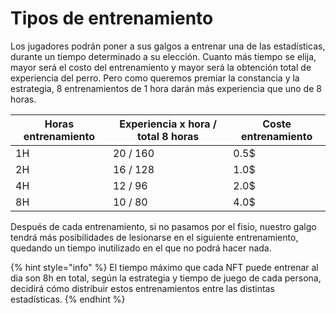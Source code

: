# Tipos de entrenamiento

Los jugadores podrán poner a sus galgos a entrenar una de las estadísticas, durante un tiempo determinado a su elección. Cuanto más tiempo se elija, mayor será el costo del entrenamiento y mayor será la obtención total de experiencia del perro. Pero como queremos premiar la constancia y la estrategia, 8 entrenamientos de 1 hora darán más experiencia que uno de 8 horas.

| Horas entrenamiento | Experiencia x hora / total 8 horas | Coste entrenamiento |
| ------------------- | ---------------------------------- | ------------------- |
| 1H                  | 20 / 160                           | 0.5$                |
| 2H                  | 16 / 128                           | 1.0$                |
| 4H                  | 12 / 96                            | 2.0$                |
| 8H                  | 10 / 80                            | 4.0$                |

Después de cada entrenamiento, si no pasamos por el fisio, nuestro galgo tendrá más posibilidades de lesionarse en el siguiente entrenamiento, quedando un tiempo inutilizado en el que no podrá hacer nada.

{% hint style="info" %}
El tiempo máximo que cada NFT puede entrenar al dia son 8h en total, según la estrategia y tiempo de juego de cada persona, decidirá cómo distribuir estos entrenamientos entre las distintas estadísticas.
{% endhint %}
